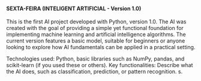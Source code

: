 #### SEXTA-FEIRA  (INTELIGENT ARTIFICIAL - Version 1.0)

This is the first AI project developed with Python, version 1.0. The AI was created with the goal of providing a simple yet functional foundation for implementing machine learning and artificial intelligence algorithms. The current version features a basic model, suitable for beginners or anyone looking to explore how AI fundamentals can be applied in a practical setting.

Technologies used: Python, basic libraries such as NumPy, pandas, and scikit-learn (if you used these or others).
Key functionalities: Describe what the AI does, such as classification, prediction, or pattern recognition.
s.
